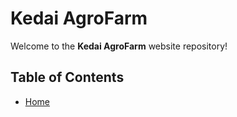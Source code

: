 # Kedai AgroFarm
Welcome to the **Kedai AgroFarm** website repository!

## Table of Contents

- [Home](./index.html)